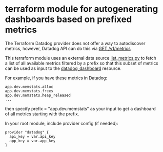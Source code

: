 # terraform module for autogenerating dashboards based on prefixed metrics

The Terraform Datadog provider does not offer a way to autodiscover metrics, however,
Datadog API can do this via [GET /v1/metrics](https://docs.datadoghq.com/api/?lang=python#get-list-of-active-metrics)

This terraform module uses an external data source [list_metrics.py](../blob/master/list_metrics.py) to fetch a list of
all available metrics filtered by a prefix so that this subset of metrics can be used as input to the [datadog_dashboard](https://www.terraform.io/docs/providers/datadog/r/dashboard.html)
resource.

For example, if you have these metrics in Datadog:
```
app.dev.memstats.alloc
app.dev.memstats.frees
app.dev.memstats.heap_released
...
```
then specify prefix = "app.dev.memstats" as your input to get a dashboard of all metrics
starting with the prefix.

In your root module, include provider config (if needed):
```
provider "datadog" {
  api_key = var.api_key
  app_key = var.app_key
}
```
